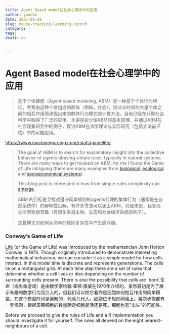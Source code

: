 ```yaml
---
title: Agent Based model在社会心理学中的应用
author: yuanbo
date: 2021-08-29
slug: mouse-tracking-learning-record
category:   
tags: 
draft: no


---
```


# Agent Based model在社会心理学中的应用



> 基于个体建模（Agent based modeling, ABM）是一种基于个体行为特征，考察由这种个体组成的群体（例如，社会），经过长时间的大量个体之间的相互作用而涌现出来的群体行为模式的计算方法。目前已经在计算社会科学中取得了广泛的应用。本讲座拟介绍ABM的基本原理，并通过ABM在社会现象研究中的例子，探讨ABM在法学理论与实际研究（包括立法前评估）中的可能应用。

https://www.machinegurning.com/rstats/gamelife/

> The goal of ABM is to search for explanatory insight into the collective behavior of agents obeying simple rules, typically in natural systems. There are many ways to get hooked on ABM, for me I found the Game of Life intriguing (there are many examples from [biological](https://www.ncbi.nlm.nih.gov/pmc/articles/PMC3640333/), [ecological](https://www.openabm.org/book/3138/12-interesting-example-bali) and [socioeconomical systems](http://www.sciencedirect.com/science/article/pii/S2095263512000167)).
>
> This blog post is interested in how from simple rules complexity can [emerge](https://en.wikipedia.org/wiki/Emergence).
>
> ABM 的目标是寻找对遵守简单规则的agents代理的集体行为（通常是在自然系统中）的解释性见解。有许多方法可以迷上ABM，对我来说，我发现生命游戏很有趣（有很多来自生物、生态和社会经济系统的例子）。
>
>  这篇博文对如何从简单的规则复杂性中产生感兴趣。

### Conway’s Game of Life

[Life](https://en.wikipedia.org/wiki/Conway's_Game_of_Life) (or the Game of Life) was introduced by the mathematician John Horton Conway in 1970. Though originally introduced to demonstrate interesting mathematical behaviour, we can consider it as a simple model for how cells interact. In this model time is discrete and represents generations. The cells lie on a rectangular grid. At each time step there are a set of rules that determine whether a cell lives or dies depending on the number of surrounding cells present. There is also the possibility that cells are `born’.生命（或生命游戏）是由数学家约翰·霍顿·康威在1970年介绍的。虽然最初是为了展示有趣的数学行为而引入的，但我们可以把它看作是细胞如何相互作用的简单模型。在这个模型时间是离散的，代表几代人。细胞位于矩形网格上。每次步骤都有一套规则，根据周围细胞的数量确定细胞是活还是死。细胞也有"出生"的可能性。

Before we proceed to give the rules of Life and a R implementation you should investigate it for yourself. The rules all depend on the eight nearest-neighbours of a cell.